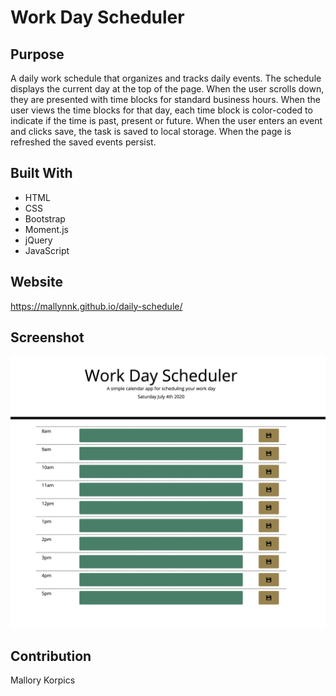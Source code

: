 # Work Day Scheduler

## Purpose
A daily work schedule that organizes and tracks daily events. The schedule displays the current day at the top of the page. When the user scrolls down, they are presented with time blocks for standard business hours. When the user views the time blocks for that day, each time block is color-coded to indicate if the time is past, present or future. When the user enters an event and clicks save, the task is saved to local storage. When the page is refreshed the saved events persist. 

## Built With
* HTML
* CSS
* Bootstrap
* Moment.js
* jQuery
* JavaScript

## Website
https://mallynnk.github.io/daily-schedule/

## Screenshot
 ![Screenshot of schedule](assets/images/preview.png)


## Contribution
Mallory Korpics



